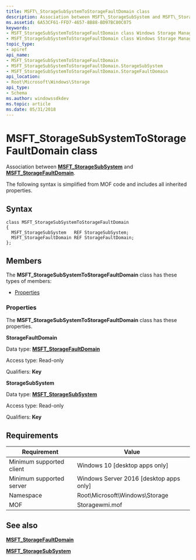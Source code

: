 ```yaml
---
title: MSFT\_StorageSubSystemToStorageFaultDomain class
description: Association between MSFT\_StorageSubSystem and MSFT\_StorageFaultDomain.
ms.assetid: 6A53CF61-FFD7-4657-8B88-BD97BC80C075
keywords:
- MSFT_StorageSubSystemToStorageFaultDomain class Windows Storage Management API
- MSFT_StorageSubSystemToStorageFaultDomain class Windows Storage Management API , described
topic_type:
- apiref
api_name:
- MSFT_StorageSubSystemToStorageFaultDomain
- MSFT_StorageSubSystemToStorageFaultDomain.StorageSubSystem
- MSFT_StorageSubSystemToStorageFaultDomain.StorageFaultDomain
api_location:
- Root\Microsoft\Windows\Storage
api_type:
- Schema
ms.author: windowssdkdev
ms.topic: article
ms.date: 05/31/2018
---
```


# MSFT\_StorageSubSystemToStorageFaultDomain class

Association between [**MSFT\_StorageSubSystem**](msft-storagesubsystem.md) and [**MSFT\_StorageFaultDomain**](msft-storagefaultdomain.md).

The following syntax is simplified from MOF code and includes all inherited properties.

## Syntax

``` syntax
class MSFT_StorageSubSystemToStorageFaultDomain
{
  MSFT_StorageSubSystem   REF StorageSubSystem;
  MSFT_StorageFaultDomain REF StorageFaultDomain;
};
```

## Members

The **MSFT\_StorageSubSystemToStorageFaultDomain** class has these types of members:

-   [Properties](#properties)

### Properties

The **MSFT\_StorageSubSystemToStorageFaultDomain** class has these properties.

 

**StorageFaultDomain**
   

Data type: **[**MSFT\_StorageFaultDomain**](msft-storagefaultdomain.md)**
 

Access type: Read-only
 

Qualifiers: **Key**
 

 

**StorageSubSystem**
   

Data type: **[**MSFT\_StorageSubSystem**](msft-storagesubsystem.md)**
 

Access type: Read-only
 

Qualifiers: **Key**
 

 

## Requirements



| Requirement | Value |
|-------------------------------------|-------------------------------------------------------------------------------------------|
| Minimum supported client | Windows 10 \[desktop apps only\]                                               |
| Minimum supported server | Windows Server 2016 \[desktop apps only\]                                      |
| Namespace                | Root\\Microsoft\\Windows\\Storage                                              |
| MOF                      |  Storagewmi.mof  |



## See also

 

[**MSFT\_StorageFaultDomain**](msft-storagefaultdomain.md)
 

[**MSFT\_StorageSubSystem**](msft-storagesubsystem.md)
 

 

 





